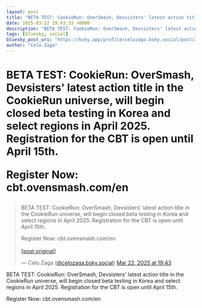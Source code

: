 ```yaml
---
layout: post
title: "BETA TEST: CookieRun: OverSmash, Devsisters' latest action title in the CookieRun universe, will begin closed beta testing in Korea and select regions in April 2025. Registration for the CBT is open until April 15th.    Register Now: cbt.ovensmash.com/en"
date: 2025-03-22 19:43:33 +0000
description: "BETA TEST: CookieRun: OverSmash, Devsisters' latest action title in the CookieRun universe, will begin closed beta testing in Korea and select regions i..."
tags: [bluesky, social]
bluesky_post_uri: "https://bsky.app/profile/celozaga.bsky.social/post/3lkyiew6lds22"
author: "Celo Zaga"
---
```


<h1 class="bluesky-post-title">BETA TEST: CookieRun: OverSmash, Devsisters' latest action title in the CookieRun universe, will begin closed beta testing in Korea and select regions in April 2025. Registration for the CBT is open until April 15th.  

Register Now: cbt.ovensmash.com/en</h1>


<blockquote class="bluesky-embed" data-bluesky-uri="at://did:plc:lmh6rennptq77inaztnovw4b/app.bsky.feed.post/3lkyiew6lds22" data-bluesky-embed-color-mode="system">
<p lang="">BETA TEST: CookieRun: OverSmash, Devsisters' latest action title in the CookieRun universe, will begin closed beta testing in Korea and select regions in April 2025. Registration for the CBT is open until April 15th.  

Register Now: cbt.ovensmash.com/en<br><br><a href="https://bsky.app/profile/celozaga.bsky.social/post/3lkyiew6lds22">[post original]</a></p>
&mdash; Celo Zaga (<a href="https://bsky.app/profile/did:plc:lmh6rennptq77inaztnovw4b">@celozaga.bsky.social</a>) <a href="https://bsky.app/profile/celozaga.bsky.social/post/3lkyiew6lds22">Mar 22, 2025 at 19:43</a>
</blockquote>
<script async src="https://embed.bsky.app/static/embed.js" charset="utf-8"></script>


<p class="bluesky-post-description">BETA TEST: CookieRun: OverSmash, Devsisters' latest action title in the CookieRun universe, will begin closed beta testing in Korea and select regions in April 2025. Registration for the CBT is open until April 15th.  

Register Now: cbt.ovensmash.com/en</p>
